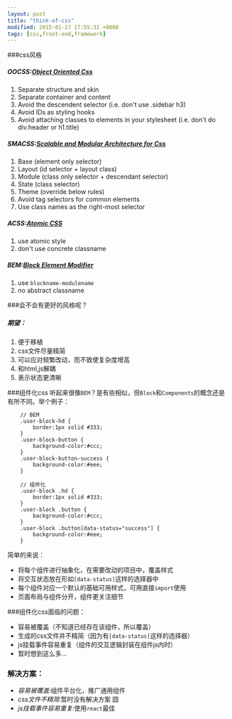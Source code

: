 ```yaml
---
layout: post
title: "think-of-css"
modified: 2015-01-27 17:55:31 +0800
tags: [css,front-end,framework]
---
```



###css风格


##### OOCSS:[Object Oriented Css](https://github.com/stubbornella/oocss/wiki)


1. Separate structure and skin
2. Separate container and content
3. Avoid the descendent selector (i.e. don't use .sidebar h3)
4. Avoid IDs as styling hooks
5. Avoid attaching classes to elements in your stylesheet (i.e. don't do div.header or h1.title)

##### SMACSS:[Scalable and Modular Architecture for Css](https://smacss.com/)
1. Base (element only selector)
2. Layout (id selector + layout class)
3. Module (class only selector + descendant selector)
4. State (class selector)
5. Theme (override below rules)
6. Avoid tag selectors for common elements
7. Use class names as the right-most selector

##### ACSS:[Atomic CSS](http://www.smashingmagazine.com/2013/08/02/other-interface-atomic-design-sass/)
1. use atomic style
2. don't use concrete classname

##### BEM:[Block Element Modifier](http://bem.info)
1. use `blockname-modulename`
2. no abstract classname
	
###会不会有更好的风格呢？
##### 期望：
1. 便于移植
2. css文件尽量精简
3. 可以应对频繁改动，而不致使复杂度增高
4. 和html,js解耦
5. 表示状态更清晰
	
###组件化css
听起来很像`BEM`？是有些相似，但`Block`和`Components`的概念还是有所不同。举个例子：
		
		// BEM
		.user-block-hd {
			border:1px solid #333;
		}
		.user-block-button {
			background-color:#ccc;
		}
		.user-block-button-success {
			background-color:#eee;
		}
		
		// 组件化
		.user-block .hd {
			border:1px solid #333;
		}
		.user-block .button {
			background-color:#ccc;
		}
		.user-block .button[data-status="success"] {
			background-color:#eee;
		}

简单的来说：

- 将每个组件进行抽象化，在需要改动的项目中，覆盖样式
- 将交互状态放在形如`[data-status]`这样的选择器中
- 每个组件对应一个默认的基础可用样式，可用直接`import`使用
- 页面布局与组件分开，组件更关注细节

###组件化css面临的问题：

- 容易被覆盖（不知道已经存在该组件，所以覆盖）
- 生成的css文件并不精简（因为有`[data-status]`这样的选择器）
- js挂载事件容易重复（组件的交互逻辑封装在组件js内时）
- 暂时想到这么多...

### 解决方案：

- *容易被覆盖*:组件平台化，推广通用组件
- *css文件不精简*:暂时没有解决方案 囧
- *js挂载事件容易重复*:使用`react`最佳

